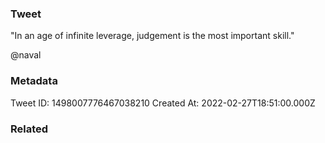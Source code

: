 ### Tweet
"In an age of infinite leverage, judgement is the most important skill." 

@naval

### Metadata
Tweet ID: 1498007776467038210
Created At: 2022-02-27T18:51:00.000Z

### Related

